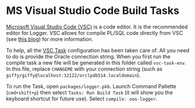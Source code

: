 # MS Visual Studio Code Build Tasks

[Microsoft Visual Studio Code (VSC)](https://code.visualstudio.com/) is a code editor. It is the recommended editor for Logger. VSC allows for compile PL/SQL code directly from VSC (see [this blog](https://ora-00001.blogspot.ca/2017/03/using-vs-code-for-plsql-development.html)) for more information.

To help, all the [VSC Task](https://code.visualstudio.com/docs/editor/tasks) configuration has been taken care of. All you need to do is provide the Oracle connection string. When you first run the compile task a new file will be generated in this folder called `vsc-task-env`. In this file, replace `CHANGEME` with your connection string (such as `giffy/giffy@localhost:32122/orclpdb514.localdomain`).

To run the Task, open `packages/logger.pkb`. Launch Command Pallette (`cmd+shift+p`) then select `Tasks: Run Build Task` (it will show you the keyboard shortcut for future use). Select `compile: oos-logger`.